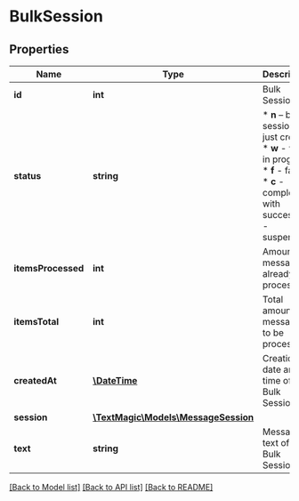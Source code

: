 # BulkSession

## Properties
Name | Type | Description | Notes
------------ | ------------- | ------------- | -------------
**id** | **int** | Bulk Session ID. | 
**status** | **string** | * **n** – bulk session is just created * **w** - work in progress * **f** - failed * **c** - completed with success * **s** - suspended | 
**itemsProcessed** | **int** | Amount of messages already processed. | 
**itemsTotal** | **int** | Total amount of messages to be processed. | 
**createdAt** | [**\DateTime**](\DateTime.md) | Creation date and time of a Bulk Session. | 
**session** | [**\TextMagic\Models\MessageSession**](MessageSession.md) |  | 
**text** | **string** | Message text of a Bulk Session. | 

[[Back to Model list]](../README.md#documentation-for-models) [[Back to API list]](../README.md#documentation-for-api-endpoints) [[Back to README]](../README.md)


